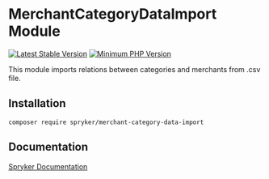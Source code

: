 # MerchantCategoryDataImport Module
[![Latest Stable Version](https://poser.pugx.org/spryker/merchant-category-data-import/v/stable.svg)](https://packagist.org/packages/spryker/merchant-category-data-import)
[![Minimum PHP Version](https://img.shields.io/badge/php-%3E%3D%208.1-8892BF.svg)](https://php.net/)

This module imports relations between categories and merchants from .csv file.

## Installation

```
composer require spryker/merchant-category-data-import
```

## Documentation

[Spryker Documentation](https://docs.spryker.com)
